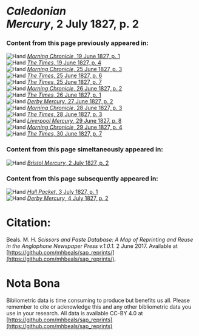 # *Caledonian Mercury*, 2 July 1827, p. 2  
  
### Content from this page previously appeared in:  
![Hand](http://scissorsandpaste.net/wp-content/uploads/2017/06/smallhandpointer.png) [*Morning Chronicle*, 19 June 1827, p. 1](https://mhbeals.github.io/sap_html/Morning-Chronicle/Morning-Chronicle-19-June-1827-p-1)  
![Hand](http://scissorsandpaste.net/wp-content/uploads/2017/06/smallhandpointer.png) [*The Times*, 19 June 1827, p. 4](https://mhbeals.github.io/sap_html/The-Times/The-Times-19-June-1827-p-4)  
![Hand](http://scissorsandpaste.net/wp-content/uploads/2017/06/smallhandpointer.png) [*Morning Chronicle*, 25 June 1827, p. 3](https://mhbeals.github.io/sap_html/Morning-Chronicle/Morning-Chronicle-25-June-1827-p-3)  
![Hand](http://scissorsandpaste.net/wp-content/uploads/2017/06/smallhandpointer.png) [*The Times*, 25 June 1827, p. 6](https://mhbeals.github.io/sap_html/The-Times/The-Times-25-June-1827-p-6)  
![Hand](http://scissorsandpaste.net/wp-content/uploads/2017/06/smallhandpointer.png) [*The Times*, 25 June 1827, p. 7](https://mhbeals.github.io/sap_html/The-Times/The-Times-25-June-1827-p-7)  
![Hand](http://scissorsandpaste.net/wp-content/uploads/2017/06/smallhandpointer.png) [*Morning Chronicle*, 26 June 1827, p. 2](https://mhbeals.github.io/sap_html/Morning-Chronicle/Morning-Chronicle-26-June-1827-p-2)  
![Hand](http://scissorsandpaste.net/wp-content/uploads/2017/06/smallhandpointer.png) [*The Times*, 26 June 1827, p. 1](https://mhbeals.github.io/sap_html/The-Times/The-Times-26-June-1827-p-1)  
![Hand](http://scissorsandpaste.net/wp-content/uploads/2017/06/smallhandpointer.png) [*Derby Mercury*, 27 June 1827, p. 2](https://mhbeals.github.io/sap_html/Derby-Mercury/Derby-Mercury-27-June-1827-p-2)  
![Hand](http://scissorsandpaste.net/wp-content/uploads/2017/06/smallhandpointer.png) [*Morning Chronicle*, 28 June 1827, p. 3](https://mhbeals.github.io/sap_html/Morning-Chronicle/Morning-Chronicle-28-June-1827-p-3)  
![Hand](http://scissorsandpaste.net/wp-content/uploads/2017/06/smallhandpointer.png) [*The Times*, 28 June 1827, p. 3](https://mhbeals.github.io/sap_html/The-Times/The-Times-28-June-1827-p-3)  
![Hand](http://scissorsandpaste.net/wp-content/uploads/2017/06/smallhandpointer.png) [*Liverpool Mercury*, 29 June 1827, p. 8](https://mhbeals.github.io/sap_html/Liverpool-Mercury/Liverpool-Mercury-29-June-1827-p-8)  
![Hand](http://scissorsandpaste.net/wp-content/uploads/2017/06/smallhandpointer.png) [*Morning Chronicle*, 29 June 1827, p. 4](https://mhbeals.github.io/sap_html/Morning-Chronicle/Morning-Chronicle-29-June-1827-p-4)  
![Hand](http://scissorsandpaste.net/wp-content/uploads/2017/06/smallhandpointer.png) [*The Times*, 30 June 1827, p. 7](https://mhbeals.github.io/sap_html/The-Times/The-Times-30-June-1827-p-7)  
  
### Content from this page simeltaneously appeared in:  
![Hand](http://scissorsandpaste.net/wp-content/uploads/2017/06/smallhandpointer.png) [*Bristol Mercury*, 2 July 1827, p. 2](https://mhbeals.github.io/sap_html/Bristol-Mercury/Bristol-Mercury-2-July-1827-p-2)  
  
### Content from this page subsequently appeared in:  
![Hand](http://scissorsandpaste.net/wp-content/uploads/2017/06/smallhandpointer.png) [*Hull Packet*, 3 July 1827, p. 1](https://mhbeals.github.io/sap_html/Hull-Packet/Hull-Packet-3-July-1827-p-1)  
![Hand](http://scissorsandpaste.net/wp-content/uploads/2017/06/smallhandpointer.png) [*Derby Mercury*, 4 July 1827, p. 2](https://mhbeals.github.io/sap_html/Derby-Mercury/Derby-Mercury-4-July-1827-p-2)  


# Citation: 

Beals. M. H. *Scissors and Paste Database: A Map of Reprinting and Reuse in the Anglophone Newspaper Press v.1.0.1.* 2 June 2017. Available at [https://github.com/mhbeals/sap_reprints/](https://github.com/mhbeals/sap_reprints/). 

# Nota Bona

Bibliometric data is time consuming to produce but benefits us all. Please remember to cite or acknowledge this and any other bibliometric data you use in your research. All data is available CC-BY 4.0 at [https://github.com/mhbeals/sap_reprints](https://github.com/mhbeals/sap_reprints)